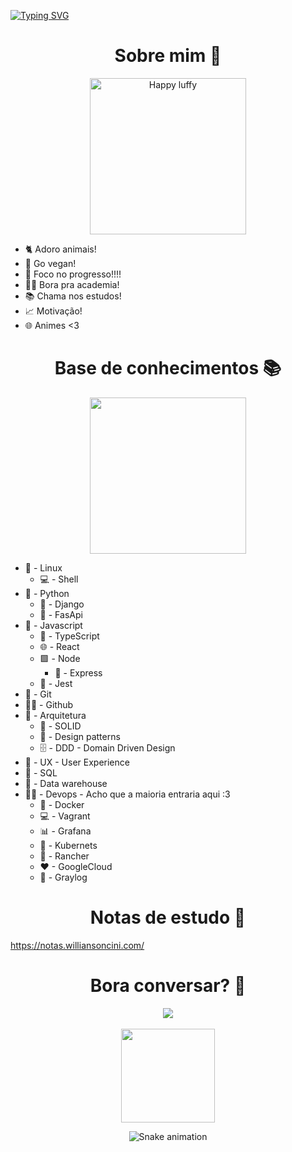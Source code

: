 
[![Typing SVG](https://readme-typing-svg.herokuapp.com?font=roboto&color=%238AD414&size=18&multiline=true&height=100&lines=%5Bnode1%5D+(local)+willian%40127.0.0.1+~+;%24+echo+%22Welcome!!!+%F0%9F%9A%80%22;Welcome!!!+%F0%9F%9A%80;%24)](https://git.io/typing-svg)


<h1 align='center'>Sobre mim 💬</h1>

<p align='center'>
  <img width="250" src="https://media.giphy.com/media/aNeyXVMrED6fUO1Exy/giphy.gif" alt="Happy luffy"/>
</p>

- 🐈 Adoro animais!
- 🥦 Go vegan!
- 🚀 Foco no progresso!!!!
- 💪🏻 Bora pra academia!
- 📚 Chama nos estudos!
- 📈 Motivação!
- 🌐 Animes <3

<h1 align='center'>Base de conhecimentos 📚</h1>

<p align='center'>
  <img width="250" src="https://media.giphy.com/media/H48YKEw3fXrcvIF2xE/giphy.gif"/>
</p>

- 👾 - Linux 
  - 💻 - Shell
- 🐍 - Python
  - 🐍 - Django
  - 🐍 - FasApi
- 🚀 - Javascript
  - 🚀 - TypeScript
  - 🌐 - React
  - 🟩 - Node
    - 🚈 - Express 
  - 🤡 - Jest
- 🔄 - Git
- 🐱‍🏍 - Github
- 🏦 - Arquitetura
  - 🧊 - SOLID
  - 📄 - Design patterns
  - 🗄 - DDD - Domain Driven Design
- 🤺 - UX - User Experience
- 🎲 - SQL
- 🎲 - Data warehouse
- 🐱‍👤 - Devops - Acho que a maioria entraria aqui :3
  - 🐳 - Docker
  - 💻 - Vagrant
  - 📊 - Grafana
  - 🐙 - Kubernets
  - 🐂 - Rancher 
  - ❤ - GoogleCloud
  - 📄 - Graylog

<h1 align='center'>Notas de estudo 📄</h1>

<a href="https://notas.williansoncini.com/" target="_blank"> https://notas.williansoncini.com/ </a>

<h1 align='center'>Bora conversar? 📨</h1>
<div align='center'>
    <a href="https://www.linkedin.com/in/willian-soncini-783b18160" target="_blank"><img src="https://img.shields.io/badge/-LinkedIn-%230077B5?style=for-the-badge&logo=linkedin&logoColor=white" target="_blank"></a>
</div>
<br>
<div align='center'>
  <!-- <a href="https://github.com/williansoncini"> 
  <img height="150em" src="https://github-readme-stats.vercel.app/api?username=williansoncini&include_all_commits=true"/> -->
  <img height="150em" src="https://github-readme-stats.vercel.app/api/top-langs/?username=williansoncini&layout=compact"/>
  <!-- <img height="150em" src="https://github-readme-stats.vercel.app/api?username=williansoncini&show_icons=true&theme=radical&include_all_commits=true&count_private=true"/>
  <img height="150em" src="https://github-readme-stats.vercel.app/api/top-langs/?username=williansoncini&layout=compact&langs_count=7&theme=radical"/> -->
</div> 

<div align='center'>

![Snake animation](https://raw.githubusercontent.com/williansoncini/williansoncini/output/github-contribution-grid-snake.svg)

</div>
